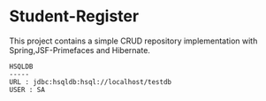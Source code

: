 # Student-Register

This project contains a simple CRUD repository implementation with Spring,JSF-Primefaces and Hibernate.

```
HSQLDB 
-----
URL : jdbc:hsqldb:hsql://localhost/testdb
USER : SA

```

